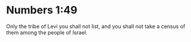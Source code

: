# Numbers 1:49

Only the tribe of Levi you shall not list, and you shall not take a census of them among the people of Israel.

